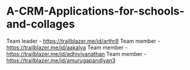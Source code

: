# A-CRM-Applications-for-schools-and-collages
Team leader - https://trailblazer.me/id/arthr8
Team member - https://trailblazer.me/id/aakalya
Team member - https://trailblazer.me/id/adhiviyanathan
Team member - https://trailblazer.me/id/amurugapandiyan3
